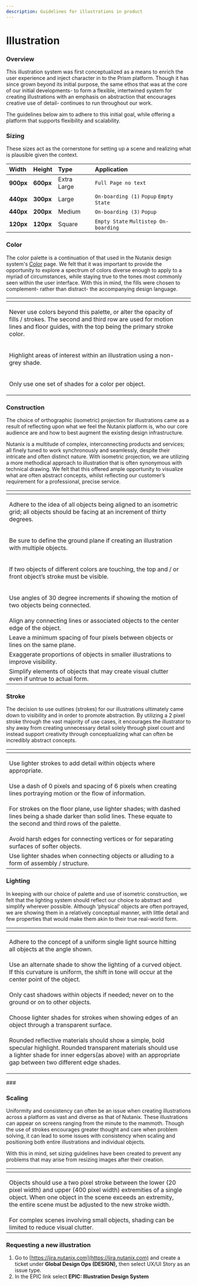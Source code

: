 ```yaml
---
description: Guidelines for illustrations in product
---
```


# Illustration

### Overview

This illustration system was first conceptualized as a means to enrich the user experience and inject character in to the Prism platform. Though it has since grown beyond its initial purpose, the same ethos that was at the core of our initial developments- to form a flexible, intertwined system for creating illustrations with an emphasis on abstraction that encourages creative use of detail- continues to run throughout our work.

The guidelines below aim to adhere to this initial goal, while offering a platform that supports flexibility and scalability.

### 

### Sizing

These sizes act as the cornerstone for setting up a scene and realizing what is plausible given the context.

| Width | Height | Type | Application |
| :--- | :--- | :--- | :--- |
| **900px** | **600px** | Extra Large | `Full Page no text` |
| **440px** | **300px** | Large | `On-boarding (1)` `Popup`  `Empty State` |
| **440px** | **200px** | Medium | `On-boarding (3)` `Popup` |
| **120px** | **120px** | Square | `Empty State` `Multistep On-boarding` |

### 

### Color

The color palette is a continuation of that used in the Nutanix design system's [Color](../primitives/colors/) page. We felt that it was important to provide the opportunity to explore a spectrum of colors diverse enough to apply to a myriad of circumstances, while staying true to the tones most commonly seen within the user interface. With this in mind, the fills were chosen to complement- rather than distract- the accompanying design language.

<table>
  <thead>
    <tr>
      <th style="text-align:left"></th>
      <th style="text-align:left"></th>
    </tr>
  </thead>
  <tbody>
    <tr>
      <td style="text-align:left">
        <p></p>
        <p></p>
        <p>Never use colors beyond this palette, or alter the opacity of fills /
          strokes. The second and third row are used for motion lines and floor guides,
          with the top being the primary stroke color.</p>
      </td>
      <td style="text-align:left">
        <p></p>
        <p>
          <img src="../.gitbook/assets/image_preview.png" alt/>
        </p>
      </td>
    </tr>
    <tr>
      <td style="text-align:left">
        <p></p>
        <p>Highlight areas of interest within an illustration using a non-grey shade.</p>
      </td>
      <td style="text-align:left">
        <p></p>
        <p>
          <img src="../.gitbook/assets/1 (1).png" alt/>
        </p>
      </td>
    </tr>
    <tr>
      <td style="text-align:left">
        <p></p>
        <p>Only use one set of shades for a color per object.</p>
      </td>
      <td style="text-align:left">
        <p></p>
        <p>
          <img src="../.gitbook/assets/2 (5).png" alt/>
        </p>
      </td>
    </tr>
  </tbody>
</table> 

### **Construction**

The choice of orthographic \(isometric\) projection for illustrations came as a result of reflecting upon what we feel the Nutanix platform is, who our core audience are and how to best augment the existing design infrastructure.

Nutanix is a multitude of complex, interconnecting products and services; all finely tuned to work synchronously and seamlessly, despite their intricate and often distinct nature. With isometric projection, we are utilizing a more methodical approach to illustration that is often synonymous with technical drawing. We felt that this offered ample opportunity to visualize what are often abstract concepts, whilst reflecting our customer’s requirement for a professional, precise service.

<table>
  <thead>
    <tr>
      <th style="text-align:left"></th>
      <th style="text-align:left"></th>
    </tr>
  </thead>
  <tbody>
    <tr>
      <td style="text-align:left">
        <p></p>
        <p>Adhere to the idea of all objects being aligned to an isometric grid;
          all objects should be facing at an increment of thirty degrees.</p>
      </td>
      <td style="text-align:left">
        <p></p>
        <p>
          <img src="../.gitbook/assets/3 (1).png" alt/>
        </p>
      </td>
    </tr>
    <tr>
      <td style="text-align:left">
        <p></p>
        <p>Be sure to define the ground plane if creating an illustration with multiple
          objects.</p>
        <p></p>
      </td>
      <td style="text-align:left">
        <p></p>
        <p>
          <img src="../.gitbook/assets/4 (2).png" alt/>
        </p>
      </td>
    </tr>
    <tr>
      <td style="text-align:left">
        <p>If two objects of different colors are touching, the top and / or front
          object&#x2019;s stroke must be visible.</p>
        <p></p>
      </td>
      <td style="text-align:left">
        <p></p>
        <p>
          <img src="../.gitbook/assets/5 (2).png" alt/>
        </p>
      </td>
    </tr>
    <tr>
      <td style="text-align:left">
        <p>Use angles of 30 degree increments if showing the motion of two objects
          being connected.</p>
        <p></p>
      </td>
      <td style="text-align:left">
        <p></p>
        <p>
          <img src="../.gitbook/assets/6 (1).png" alt/>
        </p>
      </td>
    </tr>
    <tr>
      <td style="text-align:left">Align any connecting lines or associated objects to the center edge of
        the object.</td>
      <td style="text-align:left">
        <p></p>
        <p>
          <img src="../.gitbook/assets/7 (1).png" alt/>
        </p>
      </td>
    </tr>
    <tr>
      <td style="text-align:left">Leave a minimum spacing of four pixels between objects or lines on the
        same plane.</td>
      <td style="text-align:left">
        <p></p>
        <p>
          <img src="../.gitbook/assets/8.png" alt/>
        </p>
      </td>
    </tr>
    <tr>
      <td style="text-align:left">Exaggerate proportions of objects in smaller illustrations to improve
        visibility.</td>
      <td style="text-align:left">
        <p></p>
        <p>
          <img src="../.gitbook/assets/9.png" alt/>
        </p>
      </td>
    </tr>
    <tr>
      <td style="text-align:left">Simplify elements of objects that may create visual clutter even if untrue
        to actual form.</td>
      <td style="text-align:left">
        <p></p>
        <p>
          <img src="../.gitbook/assets/10.png" alt/>
        </p>
      </td>
    </tr>
  </tbody>
</table>

### **Stroke**

The decision to use outlines \(strokes\) for our illustrations ultimately came down to visibility and in order to promote abstraction. By utilizing a 2 pixel stroke through the vast majority of use cases, it encourages the illustrator to shy away from creating unnecessary detail solely through pixel count and instead support creativity through conceptualizing what can often be incredibly abstract concepts.

<table>
  <thead>
    <tr>
      <th style="text-align:left"></th>
      <th style="text-align:left"></th>
    </tr>
  </thead>
  <tbody>
    <tr>
      <td style="text-align:left">
        <p>Use lighter strokes to add detail within objects where appropriate.</p>
        <p></p>
      </td>
      <td style="text-align:left">
        <p></p>
        <p>
          <img src="../.gitbook/assets/11.png" alt/>
        </p>
      </td>
    </tr>
    <tr>
      <td style="text-align:left">Use a dash of 0 pixels and spacing of 6 pixels when creating lines portraying
        motion or the flow of information.</td>
      <td style="text-align:left">
        <p></p>
        <p>
          <img src="../.gitbook/assets/12.png" alt/>
        </p>
      </td>
    </tr>
    <tr>
      <td style="text-align:left">
        <p></p>
        <p>For strokes on the floor plane, use lighter shades; with dashed lines
          being a shade darker than solid lines. These equate to the second and third
          rows of the palette.</p>
      </td>
      <td style="text-align:left">
        <p></p>
        <p>
          <img src="../.gitbook/assets/13.png" alt/>
        </p>
      </td>
    </tr>
    <tr>
      <td style="text-align:left">Avoid harsh edges for connecting vertices or for separating surfaces of
        softer objects.</td>
      <td style="text-align:left">
        <p></p>
        <p>
          <img src="../.gitbook/assets/14.png" alt/>
        </p>
      </td>
    </tr>
    <tr>
      <td style="text-align:left">Use lighter shades when connecting objects or alluding to a form of assembly
        / structure.</td>
      <td style="text-align:left">
        <p></p>
        <p>
          <img src="../.gitbook/assets/15.png" alt/>
        </p>
      </td>
    </tr>
  </tbody>
</table>

### Lighting

In keeping with our choice of palette and use of isometric construction, we felt that the lighting system should reflect our choice to abstract and simplify wherever possible. Although ‘physical’ objects are often portrayed, we are showing them in a relatively conceptual manner, with little detail and few properties that would make them akin to their true real-world form.

<table>
  <thead>
    <tr>
      <th style="text-align:left"></th>
      <th style="text-align:left"></th>
    </tr>
  </thead>
  <tbody>
    <tr>
      <td style="text-align:left">
        <p>Adhere to the concept of a uniform single light source hitting all objects
          at the angle shown.</p>
        <p></p>
      </td>
      <td style="text-align:left">
        <p></p>
        <p>
          <img src="../.gitbook/assets/16.png" alt/>
        </p>
      </td>
    </tr>
    <tr>
      <td style="text-align:left">Use an alternate shade to show the lighting of a curved object. If this
        curvature is uniform, the shift in tone will occur at the center point
        of the object.</td>
      <td style="text-align:left">
        <p></p>
        <p>
          <img src="../.gitbook/assets/17.png" alt/>
        </p>
      </td>
    </tr>
    <tr>
      <td style="text-align:left">
        <p>Only cast shadows within objects if needed; never on to the ground or
          on to other objects.</p>
        <p></p>
      </td>
      <td style="text-align:left">
        <p></p>
        <p>
          <img src="../.gitbook/assets/18.png" alt/>
        </p>
      </td>
    </tr>
    <tr>
      <td style="text-align:left">Choose lighter shades for strokes when showing edges of an object through
        a transparent surface.</td>
      <td style="text-align:left">
        <p></p>
        <p>
          <img src="../.gitbook/assets/19.png" alt/>
        </p>
      </td>
    </tr>
    <tr>
      <td style="text-align:left">
        <p></p>
        <p>Rounded reflective materials should show a simple, bold specular highlight.
          Rounded transparent materials should use a lighter shade for inner edgers(as
          above) with an appropriate gap between two different edge shades.</p>
      </td>
      <td style="text-align:left">
        <p></p>
        <p></p>
        <p>
          <img src="../.gitbook/assets/image (1).png" alt/>
        </p>
      </td>
    </tr>
  </tbody>
</table>### 

### Scaling

Uniformity and consistency can often be an issue when creating illustrations across a platform as vast and diverse as that of Nutanix. These illustrations can appear on screens ranging from the minute to the mammoth. Though the use of strokes encourages greater thought and care when problem solving, it can lead to some issues with consistency when scaling and positioning both entire illustrations and individual objects.

  
With this in mind, set sizing guidelines have been created to prevent any problems that may arise from resizing images after their creation. 

<table>
  <thead>
    <tr>
      <th style="text-align:left"></th>
      <th style="text-align:left"></th>
    </tr>
  </thead>
  <tbody>
    <tr>
      <td style="text-align:left">
        <p>Objects should use a two pixel stroke between the lower (20 pixel width)
          and upper (400 pixel width) extremities of a single object. When one object
          in the scene exceeds an extremity, the entire scene must be adjusted to
          the new stroke width.</p>
        <p></p>
      </td>
      <td style="text-align:left">
        <p></p>
        <p>
          <img src="../.gitbook/assets/20.png" alt/>
        </p>
      </td>
    </tr>
    <tr>
      <td style="text-align:left">For complex scenes involving small objects, shading can be limited to
        reduce visual clutter.</td>
      <td style="text-align:left">
        <p></p>
        <p>
          <img src="../.gitbook/assets/21.png" alt/>
        </p>
      </td>
    </tr>
  </tbody>
</table>

### Requesting a new illustration

1. Go to [https://jira.nutanix.com](https://jira.nutanix.com) and create a ticket under **Global Design Ops \(DESIGN\),** then select UX/UI Story as an issue type.
2. In the EPIC link select **EPIC: Illustration Design System**

